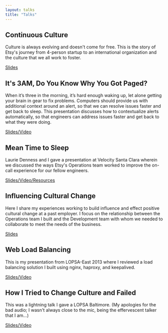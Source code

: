```yaml
---
layout: talks
title: "Talks"
---
```


## Continuous Culture

Culture is always evolving and doesn't come for free. This is the story of
Etsy's journey from 4-person startup to an international organization and the
culture that we all work to foster.

[Slides](/talks/continuous-culture/)

## It's 3AM, Do You Know Why You Got Paged?

When it’s three in the morning, it’s hard enough waking up, let alone getting
your brain in gear to fix problems. Computers should provide us with additional
context around an alert, so that we can resolve issues faster and get back to
sleep. This presentation discusses how to contextualize alerts automatically,
so that engineers can address issues faster and get back to what they were
doing.

[Slides/Video](/talks/3am-why-you-got-paged/)

## Mean Time to Sleep

Laurie Denness and I gave a presentation at Velocity Santa Clara wherein we
discussed the ways Etsy's Operations team worked to improve the on-call
experience for our fellow engineers.

[Slides/Video/Resources](/talks/mtts/)

## Influencing Cultural Change

Here I share my experiences working to build influence and effect positive
cultural change at a past employer. I focus on the relationship between the
Operations team I built and the Development team with whom we needed to
collaborate to meet the needs of the business.

[Slides](/talks/influencing-cultural-change/)

## Web Load Balancing

This is my presentation from LOPSA-East 2013 where I reviewed a load balancing
solution I built using nginx, haproxy, and keepalived.

[Slides/Video](/talks/web-load-balancing/)

## How I Tried to Change Culture and Failed

This was a lightning talk I gave a LOPSA Baltimore. (My apologies for the bad
audio; I wasn't always close to the mic, being the effervescent talker
that I am...)

[Slides/Video](/talks/influencing-cultural-change/)
